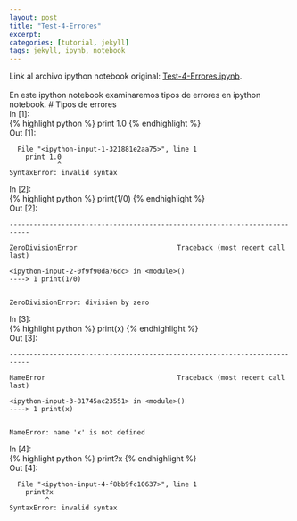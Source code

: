 ```yaml
---
layout: post
title: "Test-4-Errores"
excerpt: 
categories: [tutorial, jekyll] 
tags: jekyll, ipynb, notebook
---
```

<div class="header">
Link al archivo ipython notebook original:
<a href="https://raw.githubusercontent.com/sebastiandres/sebastiandres.github.io/master/ipynb/Test-4-Errores.ipynb">Test-4-Errores.ipynb</a>.
</div>
<br>
En este ipython notebook examinaremos tipos de errores en ipython notebook.
# Tipos de errores

<div class="in-prompt prompt-common">In [1]:</div>

<div class="input">
{% highlight python %}
print 1.0
{% endhighlight %}
</div>

<div class="output-prompt prompt-common">Out [1]:</div>

      File "<ipython-input-1-321881e2aa75>", line 1
        print 1.0
                ^
    SyntaxError: invalid syntax


<div class="in-prompt prompt-common">In [2]:</div>

<div class="input">
{% highlight python %}
print(1/0)
{% endhighlight %}
</div>

<div class="output-prompt prompt-common">Out [2]:</div>

    ---------------------------------------------------------------------------

    ZeroDivisionError                         Traceback (most recent call last)

    <ipython-input-2-0f9f90da76dc> in <module>()
    ----> 1 print(1/0)
    

    ZeroDivisionError: division by zero

<div class="in-prompt prompt-common">In [3]:</div>

<div class="input">
{% highlight python %}
print(x)
{% endhighlight %}
</div>

<div class="output-prompt prompt-common">Out [3]:</div>

    ---------------------------------------------------------------------------

    NameError                                 Traceback (most recent call last)

    <ipython-input-3-81745ac23551> in <module>()
    ----> 1 print(x)
    

    NameError: name 'x' is not defined

<div class="in-prompt prompt-common">In [4]:</div>

<div class="input">
{% highlight python %}
print?x
{% endhighlight %}
</div>

<div class="output-prompt prompt-common">Out [4]:</div>

      File "<ipython-input-4-f8bb9fc10637>", line 1
        print?x
             ^
    SyntaxError: invalid syntax

